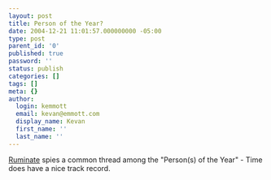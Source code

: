 ```yaml
---
layout: post
title: Person of the Year?
date: 2004-12-21 11:01:57.000000000 -05:00
type: post
parent_id: '0'
published: true
password: ''
status: publish
categories: []
tags: []
meta: {}
author:
  login: kemmott
  email: kevan@emmott.com
  display_name: Kevan
  first_name: ''
  last_name: ''
---
```

<p><a href="http://www.chrislott.org/article/928/time-persons-of-the-years">Ruminate</a> spies a common thread among the "Person(s) of the Year" - Time does have a nice track record.</p>
